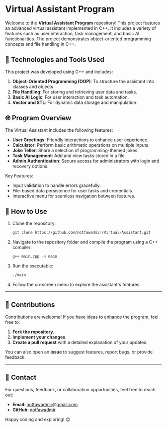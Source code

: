 # Virtual Assistant Program

Welcome to the **Virtual Assistant Program** repository! This project features an advanced virtual assistant implemented in C++. It includes a variety of features such as user interaction, task management, and basic AI functionalities. The project demonstrates object-oriented programming concepts and file handling in C++.

## 🔧 Technologies and Tools Used
This project was developed using C++ and includes:

1. **Object-Oriented Programming (OOP)**: To structure the assistant into classes and objects.
2. **File Handling**: For storing and retrieving user data and tasks.
3. **Basic AI Logic**: For user interaction and task automation.
4. **Vector and STL**: For dynamic data storage and manipulation.

## 🌐 Program Overview
The Virtual Assistant includes the following features:

- **User Greetings**: Friendly interactions to enhance user experience.
- **Calculator**: Perform basic arithmetic operations on multiple inputs.
- **Joke Teller**: Share a selection of programming-themed jokes.
- **Task Management**: Add and view tasks stored in a file.
- **Admin Authentication**: Secure access for administrators with login and recovery options.

Key Features:
- Input validation to handle errors gracefully.
- File-based data persistence for user tasks and credentials.
- Interactive menu for seamless navigation between features.

## 🚀 How to Use
1. Clone the repository:
   ```bash
   git clone https://github.com/notfawadmir/Virtual-Assistant.git
   ```

2. Navigate to the repository folder and compile the program using a C++ compiler:
   ```bash
   g++ main.cpp -o main
   ```

3. Run the executable:
   ```bash
   ./main
   ```

4. Follow the on-screen menu to explore the assistant's features.

---

## 🤝 Contributions
Contributions are welcome! If you have ideas to enhance the program, feel free to:

1. **Fork the repository**.
2. **Implement your changes**.
3. **Create a pull request** with a detailed explanation of your updates.

You can also open an **issue** to suggest features, report bugs, or provide feedback.

---

## 📧 Contact
For questions, feedback, or collaboration opportunities, feel free to reach out:

- **Email**: [notfawadmir@gmail.com](mailto:notfawadmir@gmail.com)
- **GitHub**: [notfawadmir](https://github.com/notfawadmir)

Happy coding and exploring! 😊

